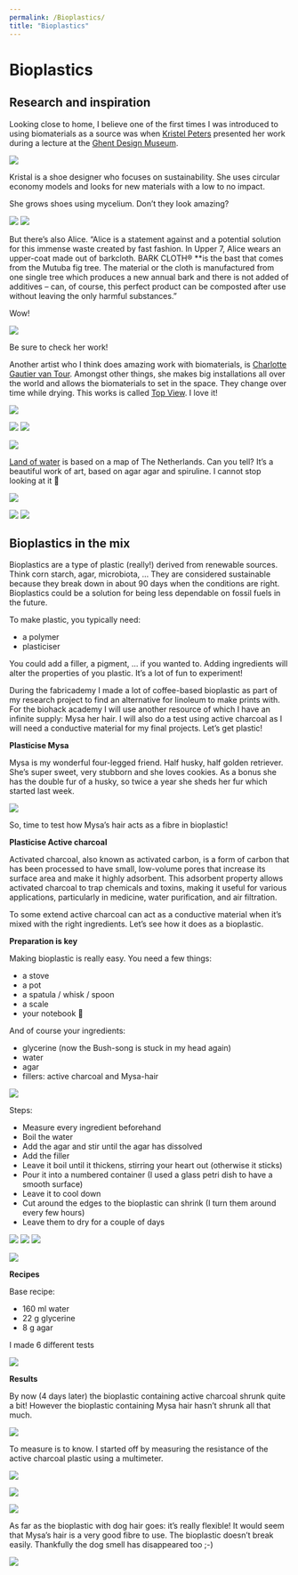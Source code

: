 ```yaml
---
permalink: /Bioplastics/
title: "Bioplastics"
---
```


# Bioplastics

## Research and inspiration

Looking close to home, I believe one of the first times I was introduced to using biomaterials as a source was when [Kristel Peters](http://shoedesigner.be/about-me/) presented her work during a lecture at the [Ghent Design Museum](https://www.designmuseumgent.be/).


![](https://paper-attachments.dropboxusercontent.com/s_A6E00D3095840791902FE4E6F81DC4A571EABB583F93D53755F35FF38F843186_1647418889986_Screenshot+2022-03-16+at+09.19.53.png)


Kristal is a shoe designer who focuses on sustainability. She uses circular economy models and looks for new materials with a low to no impact.

She grows shoes using mycelium. Don’t they look amazing?


![](https://paper-attachments.dropboxusercontent.com/s_A6E00D3095840791902FE4E6F81DC4A571EABB583F93D53755F35FF38F843186_1647418901026_Screenshot+2022-03-16+at+09.20.06.png)
![](https://paper-attachments.dropboxusercontent.com/s_A6E00D3095840791902FE4E6F81DC4A571EABB583F93D53755F35FF38F843186_1647418901129_Screenshot+2022-03-16+at+09.20.16.png)


But there’s also Alice. “Alice is a statement against and a potential solution for this immense waste created by fast fashion. In Upper 7, Alice wears an upper-coat made out of barkcloth. BARK CLOTH® **is the bast that comes from the Mutuba fig tree. The material or the cloth is manufactured from one single tree which produces a new annual bark and there is not added of additives – can, of course, this perfect product can be composted after use without leaving the only harmful substances.”

Wow!


![](https://paper-attachments.dropboxusercontent.com/s_A6E00D3095840791902FE4E6F81DC4A571EABB583F93D53755F35FF38F843186_1647418954070_Screenshot+2022-03-16+at+09.20.49.png)


Be sure to check her work!

Another artist who I think does amazing work with biomaterials, is [Charlotte Gautier van Tour](https://charlottegautiervantour.fr/).
Amongst other things, she makes big installations all over the world and allows the biomaterials to set in the space. They change over time while drying.
This works is called [Top View](https://charlottegautiervantour.fr/Top-View). I love it!


![](https://paper-attachments.dropboxusercontent.com/s_A6E00D3095840791902FE4E6F81DC4A571EABB583F93D53755F35FF38F843186_1647422444691_Screenshot+2022-03-16+at+10.19.57.png)

![](https://paper-attachments.dropboxusercontent.com/s_A6E00D3095840791902FE4E6F81DC4A571EABB583F93D53755F35FF38F843186_1647422784952_Screenshot+2022-03-16+at+10.26.19.png)
![](https://paper-attachments.dropboxusercontent.com/s_A6E00D3095840791902FE4E6F81DC4A571EABB583F93D53755F35FF38F843186_1647422826799_Screenshot+2022-03-16+at+10.25.52.png)

![](https://paper-attachments.dropboxusercontent.com/s_A6E00D3095840791902FE4E6F81DC4A571EABB583F93D53755F35FF38F843186_1647422444576_Screenshot+2022-03-16+at+10.20.08.png)


[Land of water](https://charlottegautiervantour.fr/Lands-of-Water) is based on a map of The Netherlands. Can you tell?
It’s a beautiful work of art, based on agar agar and spiruline. I cannot stop looking at it 🙂 


![](https://paper-attachments.dropboxusercontent.com/s_A6E00D3095840791902FE4E6F81DC4A571EABB583F93D53755F35FF38F843186_1647422614281_Screenshot+2022-03-16+at+10.23.30.png)

![](https://paper-attachments.dropboxusercontent.com/s_A6E00D3095840791902FE4E6F81DC4A571EABB583F93D53755F35FF38F843186_1647422663211_Screenshot+2022-03-16+at+10.23.21.png)
![](https://paper-attachments.dropboxusercontent.com/s_A6E00D3095840791902FE4E6F81DC4A571EABB583F93D53755F35FF38F843186_1647422663369_Screenshot+2022-03-16+at+10.23.26.png)



## Bioplastics in the mix


Bioplastics are a type of plastic (really!) derived from renewable sources. Think corn starch, agar, microbiota, … They are considered sustainable because they break down in about 90 days when the conditions are right. Bioplastics could be a solution for being less dependable on fossil fuels in the future.

To make plastic, you typically need:


- a polymer
- plasticiser

You could add a filler, a pigment, … if you wanted to. Adding ingredients will alter the properties of you plastic. It’s a lot of fun to experiment!

During the fabricademy I made a lot of coffee-based bioplastic as part of my research project to find an alternative for linoleum to make prints with. For the biohack academy I will use another resource of which I have an infinite supply: Mysa her hair.
I will also do a test using active charcoal as I will need a conductive material for my final projects. Let’s get plastic!

**Plasticise Mysa** 

Mysa is my wonderful four-legged friend. Half husky, half golden retriever.
She’s super sweet, very stubborn and she loves cookies. As a bonus she has the double fur of a husky, so twice a year she sheds her fur which started last week.


![](https://paper-attachments.dropboxusercontent.com/s_8069AB8A0A5095BEA9F80685DBE6147B06C0A5CCF37D0673C5EE9FADC22587DA_1712561065925_9A20C690-0A46-477D-ADB1-407F21B3FF07_1_105_c.jpeg)


So, time to test how Mysa’s hair acts as a fibre in bioplastic!

**Plasticise Active charcoal**

Activated charcoal, also known as activated carbon, is a form of carbon that has been processed to have small, low-volume pores that increase its surface area and make it highly adsorbent. This adsorbent property allows activated charcoal to trap chemicals and toxins, making it useful for various applications, particularly in medicine, water purification, and air filtration.

To some extend active charcoal can act as a conductive material when it’s mixed with the right ingredients. Let’s see how it does as a bioplastic.


**Preparation is key**

Making bioplastic is really easy.
You need a few things:


- a stove
- a pot
- a spatula / whisk / spoon
- a scale
- your notebook 🙂 

And of course your ingredients:


- glycerine (now the Bush-song is stuck in my head again)
- water
- agar
- fillers: active charcoal and Mysa-hair


![](https://paper-attachments.dropboxusercontent.com/s_8069AB8A0A5095BEA9F80685DBE6147B06C0A5CCF37D0673C5EE9FADC22587DA_1712561161769_03304521-BFD5-4F93-86C6-DFCEAB397A31_1_105_c.jpeg)


Steps:


- Measure every ingredient beforehand
- Boil the water
- Add the agar and stir until the agar has dissolved
- Add the filler
- Leave it boil until it thickens, stirring your heart out (otherwise it sticks)
- Pour it into a numbered container (I used a glass petri dish to have a smooth surface)
- Leave it to cool down
- Cut around the edges to the bioplastic can shrink (I turn them around every few hours)
- Leave them to dry for a couple of days


![](https://paper-attachments.dropboxusercontent.com/s_8069AB8A0A5095BEA9F80685DBE6147B06C0A5CCF37D0673C5EE9FADC22587DA_1712561704948_976AD5A2-4CAC-4C50-9752-F3DF5D14110A_1_105_c.jpeg)
![](https://paper-attachments.dropboxusercontent.com/s_8069AB8A0A5095BEA9F80685DBE6147B06C0A5CCF37D0673C5EE9FADC22587DA_1712561693793_8D51EA1D-1C0F-4847-A6D2-8CDD50416C64_1_105_c.jpeg)
![](https://paper-attachments.dropboxusercontent.com/s_8069AB8A0A5095BEA9F80685DBE6147B06C0A5CCF37D0673C5EE9FADC22587DA_1712561710143_E57CD5DC-52F3-42F1-ACB8-40C8BBC26D5A_1_105_c.jpeg)

![](https://paper-attachments.dropboxusercontent.com/s_8069AB8A0A5095BEA9F80685DBE6147B06C0A5CCF37D0673C5EE9FADC22587DA_1712561765758_2EBB1DBA-96D3-495C-92B6-922D23AC4969_1_105_c.jpeg)


**Recipes**

Base recipe:


- 160 ml water
- 22 g glycerine
- 8 g agar

I made 6 different tests


![](https://paper-attachments.dropboxusercontent.com/s_8069AB8A0A5095BEA9F80685DBE6147B06C0A5CCF37D0673C5EE9FADC22587DA_1712562009972_27803874-098D-4600-98C4-FA4A9AB8F57E_1_201_a.jpeg)


**Results**

By now (4 days later) the bioplastic containing active charcoal shrunk quite a bit! However the bioplastic containing Mysa hair hasn’t shrunk all that much. 


![](https://paper-attachments.dropboxusercontent.com/s_8069AB8A0A5095BEA9F80685DBE6147B06C0A5CCF37D0673C5EE9FADC22587DA_1713618514355_3FFFEA7B-5493-4A23-8B8B-E3B1F9B65624_1_105_c.jpeg)


To measure is to know.
I started off by measuring the resistance of the active charcoal plastic using a multimeter.


![](https://paper-attachments.dropboxusercontent.com/s_8069AB8A0A5095BEA9F80685DBE6147B06C0A5CCF37D0673C5EE9FADC22587DA_1713618434199_FCB20980-1C91-4E14-9C96-7BD7EC2BBE42_1_105_c.jpeg)

![](https://paper-attachments.dropboxusercontent.com/s_8069AB8A0A5095BEA9F80685DBE6147B06C0A5CCF37D0673C5EE9FADC22587DA_1713618495256_3490D38B-4DE5-4BCB-A693-8A87B42F6052_1_206_a.jpeg)

![](https://paper-attachments.dropboxusercontent.com/s_8069AB8A0A5095BEA9F80685DBE6147B06C0A5CCF37D0673C5EE9FADC22587DA_1713618445866_E529643A-7909-45A7-99D7-5BB9EA4C58AB_1_105_c.jpeg)


As far as the bioplastic with dog hair goes: it’s really flexible! It would seem that Mysa’s hair is a very good fibre to use. The bioplastic doesn’t break easily. Thankfully the dog smell has disappeared too ;-)

![](/static/img/pixel.gif)


